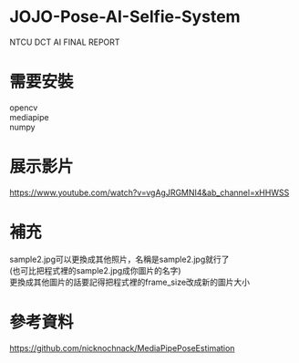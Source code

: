 # JOJO-Pose-AI-Selfie-System  
NTCU DCT AI FINAL REPORT  
# 需要安裝  
opencv  
mediapipe  
numpy  
# 展示影片
https://www.youtube.com/watch?v=vgAgJRGMNI4&ab_channel=xHHWSS
# 補充
sample2.jpg可以更換成其他照片，名稱是sample2.jpg就行了  
(也可比把程式裡的sample2.jpg成你圖片的名字)  
更換成其他圖片的話要記得把程式裡的frame_size改成新的圖片大小  
# 參考資料
https://github.com/nicknochnack/MediaPipePoseEstimation
